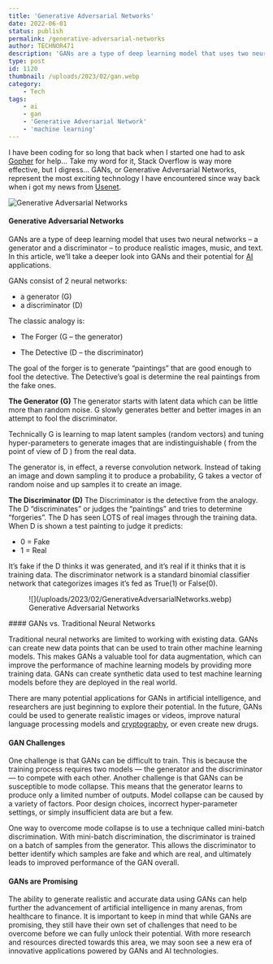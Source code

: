 ```yaml
---
title: 'Generative Adversarial Networks'
date: 2022-06-01
status: publish
permalink: /generative-adversarial-networks
author: TECHNOR471
description: 'GANs are a type of deep learning model that uses two neural networks – a generator and a discriminator'
type: post
id: 1120
thumbnail: /uploads/2023/02/gan.webp
category:
    - Tech
tags:
    - ai
    - gan
    - 'Generative Adversarial Network'
    - 'machine learning'
---
```


I have been coding for so long that back when I started one had to ask [Gopher](https://en.wikipedia.org/wiki/Gopher_(protocol)) for help… Take my word for it, Stack Overflow is way more effective, but I digress… GANs, or Generative Adversarial Networks, represent the most exciting technology I have encountered since way back when i got my news from [Usenet](https://en.wikipedia.org/wiki/Usenet).

![Generative Adversarial Networks](/uploads/2023/02/gan.webp)

#### Generative Adversarial Networks

GANs are a type of deep learning model that uses two neural networks – a generator and a discriminator – to produce realistic images, music, and text. In this article, we’ll take a deeper look into GANs and their potential for [AI](https://headlin3s.com/tag/ai) applications.

GANs consist of 2 neural networks:

- a generator (G)
- a discriminator (D)

The classic analogy is:

- The Forger (G – the generator)

- The Detective (D – the discriminator)

The goal of the forger is to generate “paintings” that are good enough to fool the detective. The Detective’s goal is determine the real paintings from the fake ones.

**The Generator (G)** The generator starts with latent data which can be little more than random noise. G slowly generates better and better images in an attempt to fool the discriminator.

Technically G is learning to map latent samples (random vectors) and tuning hyper-parameters to generate images that are indistinguishable ( from the point of view of D ) from the real data.

The generator is, in effect, a reverse convolution network. Instead of taking an image and down sampling it to produce a probability, G takes a vector of random noise and up samples it to create an image.

**The Discriminator (D)** The Discriminator is the detective from the analogy. The D “discriminates” or judges the “paintings” and tries to determine “forgeries”. The D has seen LOTS of real images through the training data. When D is shown a test painting to judge it predicts:

- 0 = Fake
- 1 = Real

It’s fake if the D thinks it was generated, and it’s real if it thinks that it is training data. The discriminator network is a standard binomial classifier network that categorizes images it’s fed as True(1) or False(0).

<figure class="wp-block-image size-large">![](/uploads/2023/02/GenerativeAdversarialNetworks.webp)<figcaption class="wp-element-caption">Generative Adversarial Networks</figcaption></figure>#### GANs vs. Traditional Neural Networks

Traditional neural networks are limited to working with existing data. GANs can create new data points that can be used to train other machine learning models. This makes GANs a valuable tool for data augmentation, which can improve the performance of machine learning models by providing more training data. GANs can create synthetic data used to test machine learning models before they are deployed in the real world.

There are many potential applications for GANs in artificial intelligence, and researchers are just beginning to explore their potential. In the future, GANs could be used to generate realistic images or videos, improve natural language processing models and [cryptography](https://wlog.app/posts/how-i-learned-to-stop-worrying-about-aes-and-love-the-chacha.html), or even create new drugs.

#### GAN Challenges

One challenge is that GANs can be difficult to train. This is because the training process requires two models — the generator and the discriminator — to compete with each other. Another challenge is that GANs can be susceptible to mode collapse. This means that the generator learns to produce only a limited number of outputs. Model collapse can be caused by a variety of factors. Poor design choices, incorrect hyper-parameter settings, or simply insufficient data are but a few.

One way to overcome mode collapse is to use a technique called mini-batch discrimination. With mini-batch discrimination, the discriminator is trained on a batch of samples from the generator. This allows the discriminator to better identify which samples are fake and which are real, and ultimately leads to improved performance of the GAN overall.

#### GANs are Promising

The ability to generate realistic and accurate data using GANs can help further the advancement of artificial intelligence in many arenas, from healthcare to finance. It is important to keep in mind that while GANs are promising, they still have their own set of challenges that need to be overcome before we can fully unlock their potential. With more research and resources directed towards this area, we may soon see a new era of innovative applications powered by GANs and AI technologies.